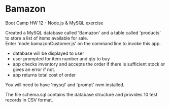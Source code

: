 # Bamazon
Boot Camp HW 12 - Node.js &amp; MySQL exercise

Created a MySQL database called 'Bamazon' and a table called 'products' to store a list of items available for sale.  
Enter 'node bamazonCustomer.js' on the command line to invoke this app.  
- database will be displayed to user
- user prompted for item number and qty to buy
- app checks inventory and accepts the order if there is sufficient stock or gives an error if not.
- app returns total cost of order

You will need to have 'mysql' and 'prompt' nvm installed.

The file schema.sql contains the database structure and provides 10 test records in CSV format.

